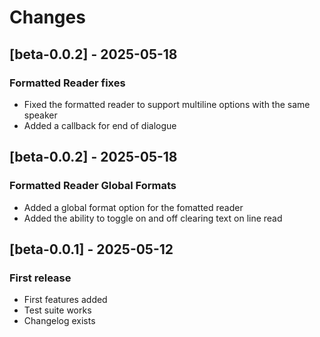 # Changes
## [beta-0.0.2] - 2025-05-18
### Formatted Reader fixes
- Fixed the formatted reader to support multiline options with the same speaker
- Added a callback for end of dialogue

## [beta-0.0.2] - 2025-05-18
### Formatted Reader Global Formats
- Added a global format option for the fomatted reader
- Added the ability to toggle on and off clearing text on line read

## [beta-0.0.1] - 2025-05-12
### First release
- First features added
- Test suite works
- Changelog exists

